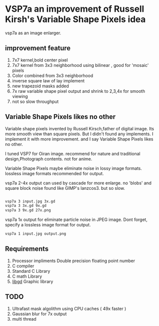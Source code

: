# VSP7a an improvement of Russell Kirsh's Variable Shape Pixels idea

vsp7a as an image enlarger.

## improvement feature

1. 7x7 kernel,bold center pixel
1. 7x7 kernel from 3x3 neighborhood using bilinear , good for 'mosaic' pixels
1. Color combined from 3x3 neighborhood
1. inverse square law of lay implement
1. new trapezoid masks added
1. 7x raw variable shape pixel output and shrink to 2,3,4x for smooth viewing
1. not so slow throughput

## Variable Shape Pixels likes no other

Variable shape pixels invented by Russell Kirsch,father of digital image.
Its more smooth view than square pixels.
But I didn't found any implements.
I implement it with more improvement.
and I say Variable Shape Pixels likes no other.

I tuned VSP7 for Oiran image. recommend for nature and traditional design,Photograph contents. not for anime.

Variable Shape Pixels maybe eliminate noise in lossy image formats.
lossless image formats recommended for output.

vsp7a 2-4x output can used by cascade for more enlarge.
no 'blobs' and square block noise found like GIMP's lanzcos3.
but so slow.

```bash:cascade.sh

vsp7a 3 input.jpg 3x.gd
vsp7a 3 3x.gd 9x.gd
vsp7a 3 9x.gd 27x.png
```

vsp7a 1x output for eliminate particle noise in JPEG image.
Dont forget, specify a lossless image format for output.

```bash:jpeg-clean.sh
vsp7a 1 input.jpg output.png
```


## Requirements

1. Processor impliments Double precision floating point number
1. C compiler
1. Standard C Library
1. C math Library
1. [libgd](https://libgd.github.io) Graphic library

## TODO

1. Ultrafast mask algolithm using CPU caches ( 49x faster )
1. Gaussian blur for 7x output
1. multi thread
